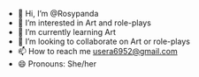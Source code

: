 - 👋 Hi, I’m @Rosypanda
- 👀 I’m interested in Art and role-plays
- 🌱 I’m currently learning Art
- 💞️ I’m looking to collaborate on Art or role-plays
- 📫 How to reach me usera6952@gmail.com
- 😄 Pronouns: She/her

<!---
Rosypanda/Rosypanda is a ✨ special ✨ repository because its `README.md` (this file) appears on your GitHub profile.
You can click the Preview link to take a look at your changes.
--->
